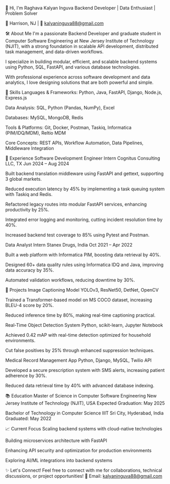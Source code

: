 👋 Hi, I'm Raghava Kalyan Inguva
Backend Developer | Data Enthusiast | Problem Solver

📍 Harrison, NJ | 📧 kalyaninguva88@gmail.com

🛠️ About Me
I'm a passionate Backend Developer and graduate student in Computer Software Engineering at New Jersey Institute of Technology (NJIT), with a strong foundation in scalable API development, distributed task management, and data-driven workflows.

I specialize in building modular, efficient, and scalable backend systems using Python, SQL, FastAPI, and various database technologies.

With professional experience across software development and data analytics, I love designing solutions that are both powerful and simple.

🎯 Skills
Languages & Frameworks: Python, Java, FastAPI, Django, Node.js, Express.js

Data Analysis: SQL, Python (Pandas, NumPy), Excel

Databases: MySQL, MongoDB, Redis

Tools & Platforms: Git, Docker, Postman, Taskiq, Informatica (PIM/IDQ/MDM), Reltio MDM

Core Concepts: REST APIs, Workflow Automation, Data Pipelines, Middleware Integration

💼 Experience
Software Development Engineer Intern
Cognitus Consulting LLC, TX
Jun 2024 – Aug 2024

Built backend translation middleware using FastAPI and gettext, supporting 3 global markets.

Reduced execution latency by 45% by implementing a task queuing system with Taskiq and Redis.

Refactored legacy routes into modular FastAPI services, enhancing productivity by 25%.

Integrated error logging and monitoring, cutting incident resolution time by 40%.

Increased backend test coverage to 85% using Pytest and Postman.

Data Analyst Intern
Stanex Drugs, India
Oct 2021 – Apr 2022

Built a web platform with Informatica PIM, boosting data retrieval by 40%.

Designed 60+ data quality rules using Informatica IDQ and Java, improving data accuracy by 35%.

Automated validation workflows, reducing downtime by 30%.

🚀 Projects
Image Captioning Model
YOLOv3, ResNet50, DetNet, OpenCV

Trained a Transformer-based model on MS COCO dataset, increasing BLEU-4 score by 20%.

Reduced inference time by 80%, making real-time captioning practical.

Real-Time Object Detection System
Python, scikit-learn, Jupyter Notebook

Achieved 0.42 mAP with real-time detection optimized for household environments.

Cut false positives by 25% through enhanced suppression techniques.

Medical Record Management App
Python, Django, MySQL, Twilio API

Developed a secure prescription system with SMS alerts, increasing patient adherence by 30%.

Reduced data retrieval time by 40% with advanced database indexing.

📚 Education
Master of Science in Computer Software Engineering
New Jersey Institute of Technology (NJIT), USA
Expected Graduation: May 2025

Bachelor of Technology in Computer Science
IIIT Sri City, Hyderabad, India
Graduated: May 2022

📈 Current Focus
Scaling backend systems with cloud-native technologies

Building microservices architecture with FastAPI

Enhancing API security and optimization for production environments

Exploring AI/ML integrations into backend systems

✨ Let's Connect!
Feel free to connect with me for collaborations, technical discussions, or project opportunities!
📩 Email: kalyaninguva88@gmail.com

